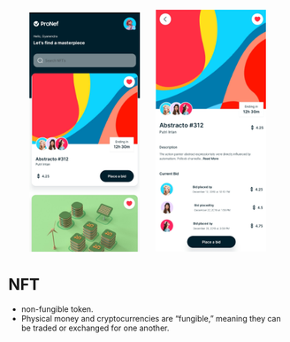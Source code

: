 <p align="center">
  <img src="img/homepage.jpg" width="200"/> &nbsp; &nbsp; &nbsp;
  <img src="img/detail.jpg" width="200"/>
</p>

# NFT
 -  non-fungible token.
 -  Physical money and cryptocurrencies are “fungible,” meaning they can be traded or exchanged for one another.
